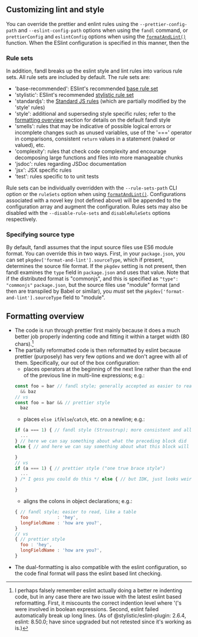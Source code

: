 ## Customizing lint and style

You can override the prettier and enlint rules using the `--prettier-config-path` and `--eslint-config-path` options when using the `fandl` command, or `prettierConfig` and `eslintConfig` options when using the [`formatAndLint()`](#formatAndLint) function. When the ESlint configuration is specified in this manner, then the 

### Rule sets

In addition, fandl breaks up the eslint style and lint rules into various rule sets. All rule sets are included by default. The rule sets are:

- 'base-recommended': ESlint's recommended [base rule set](https://www.npmjs.com/package/@eslint/js)
- 'stylistic': ESlint's recommended [stylistic rule set](https://eslint.style/rules)
- 'standardjs': the [Standard JS rules](https://standardjs.com/rules) (which are partially modified by the 'style' rules)
- 'style': additional and superseding style specific rules; refer to the [formatting overview](#formatting-overview) section for details on the default fandl style
- 'smells': rules that may be indicative of possible logical errors or incomplete changes such as unused variables, use of the '===' operator in comparisons, consistent `return` values in a statement (naked or valued), etc.
- 'complexity': rules that check code complexity and encourage decomposing large functions and files into more manageable chunks
- 'jsdoc': rules regarding JSDoc documentation
- 'jsx': JSX specific rules
- 'test': rules specific to to unit tests

Rule sets can be individually overridden with the `--rule-sets-path` CLI option or the `ruleSets` option when using [`formatAndLint()`](#format-and-lint). Configurations associated with a novel key (not defined above) will be appended to the configuration array and augment the configuration. Rules sets may also be disabled with the `--disable-rule-sets` and `disableRuleSets` options respectively.

### Specifying source type

By default, fandl assumes that the input source files use ES6 module format. You can override this in two ways. First, in your `package.json`, you can set `pkgdev['format-and-lint'].sourceType`, which if present, determines the source file format. If the `pkgdev` setting is not present, then fandl examines the `type` field in `package.json` and uses that value. Note that if the distributed format is "commonjs", and this is specified as `"type": "commonjs"` `package.json`, but the source files use "module" format (and then are transpiled by Babel or similar), you _must_ set the `pkgdev['format-and-lint'].sourceType` field to "module".

## Formatting overview

- The code is run through prettier first mainly because it does a much better job properly indenting code and fitting it within a target width (80 chars).[^1]
- The partially reformatted code is then reformatted by eslint because prettier (purposely) has very few options and we don't agree with all of them. Specifically, our out of the box configuration:
  - places operators at the beginning of the next line rather than the end of the previous line in multi-line expressions; e.g.:
  ```js
  const foo = bar // fandl style; generally accepted as easier to read
    && baz
  // vs
  const foo = bar && // prettier style
    baz
  ```
  - places `else if`/`else`/`catch`, etc. on a newline; e.g.:
  ```js
  if (a === 1) { // fandl style (Stroustrup); more consistent and allows for end comments
    ...
  } // here we can say something about what the preceding block did
  else { // and here we can say something about what this block will do

  }
  // vs
  if (a === 1) { // prettier style ("one true brace style")
    ...
  } /* I gess you could do this */ else { // but IDK, just looks weird

  }
  ```
  - aligns the colons in object declarations; e.g.:
  ```js
  { // fandl style; easier to read, like a table
    foo           : 'hey',
    longFieldName : 'how are you?',
  }
  // vs
  { // prettier style
    foo : 'hey',
    longFieldName : 'how are you?',
  }
  ```
- The dual-formatting is also compatible with the eslint configuration, so the code final format will pass the eslint based lint checking.

[^1]: I perhaps falsely remember eslint actually doing a better re indenting code, but in any case there are two issue with the latest eslint based reformatting. First, it miscounts the correct indention level where '('s were involved in boolean expressions. Second, eslint failed automatically break up long lines. (As of @stylistic/eslint-plugin: 2.6.4, eslint: 8.50.0; have since upgraded but not retested since it's working as is.)
